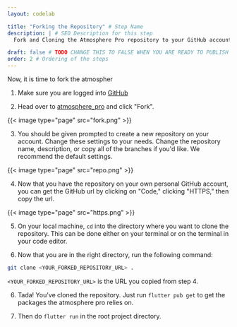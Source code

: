 ```yaml
---
layout: codelab

title: "Forking the Repository" # Step Name
description: | # SEO Description for this step
  Fork and Cloning the Atmosphere Pro repository to your GitHub account

draft: false # TODO CHANGE THIS TO FALSE WHEN YOU ARE READY TO PUBLISH THE PAGE
order: 2 # Ordering of the steps
---
```


Now, it is time to fork the atmospher

1. Make sure you are logged into [GitHub](https://github.com)

2. Head over to [atmosphere_pro](https://github.com/atsign-foundation/atmosphere_pro) and click "Fork".

{{< image type="page" src="fork.png" >}}

3. You should be given prompted to create a new repository on your account. Change these settings to your needs. Change the repository name, description, or copy all of the branches if you'd like. We recommend the default settings.

{{< image type="page" src="repo.png" >}}

4. Now that you have the repository on your own personal GitHub account, you can get the GitHub url by clicking on "Code," clicking "HTTPS," then copy the url.

{{< image type="page" src="https.png" >}}

5. On your local machine, `cd` into the directory where you want to clone the repository. This can be done either on your terminal or on the terminal in your code editor.

6. Now that you are in the right directory, run the following command:

```sh
git clone <YOUR_FORKED_REPOSITORY_URL> .
```

`<YOUR_FORKED_REPOSITORY_URL>` is the URL you copied from step 4.

6. Tada! You've cloned the repository. Just run `flutter pub get` to get the packages the atmosphere pro relies on.

7. Then do `flutter run` in the root project directory.